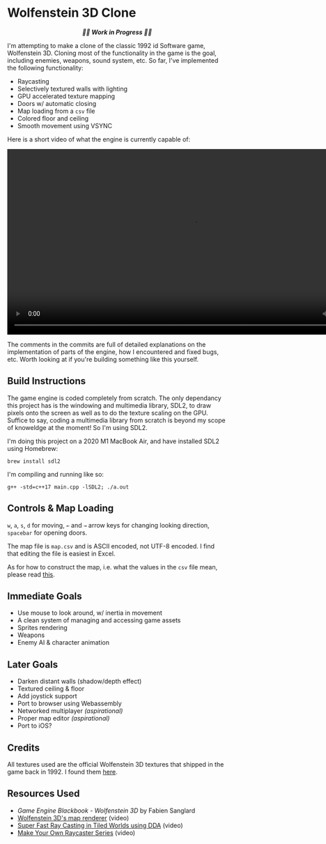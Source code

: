 # Wolfenstein 3D Clone

<p align="center"><b><i>
🚧🚧  Work in Progress  🚧🚧
</i></b></p>

I'm attempting to make a clone of the classic 1992 id Software game, Wolfenstein 3D. Cloning most of the functionality in the game is the goal, including enemies, weapons, sound system, etc. So far, I've implemented the following functionality:
- Raycasting
- Selectively textured walls with lighting
- GPU accelerated texture mapping
- Doors w/ automatic closing
- Map loading from a `csv` file
- Colored floor and ceiling
- Smooth movement using VSYNC

Here is a short video of what the engine is currently capable of:

<div align="center">
  <video src="https://user-images.githubusercontent.com/25702188/202889868-aaf94b6c-2f61-49ab-953b-47d9a08fc103.mp4" width=852/>
</div>

The comments in the commits are full of detailed explanations on the implementation of parts of the engine, how I encountered and fixed bugs, etc. Worth looking at if you're building something like this yourself.

## Build Instructions
The game engine is coded completely from scratch. The only dependancy this project has is the windowing and multimedia library, SDL2, to draw pixels onto the screen as well as to do the texture scaling on the GPU. Suffice to say, coding a multimedia library from scratch is beyond my scope of knoweldge at the moment! So I'm using SDL2.

I'm doing this project on a 2020 M1 MacBook Air, and have installed SDL2 using Homebrew:
```
brew install sdl2
```
I'm compiling and running like so:
```
g++ -std=c++17 main.cpp -lSDL2; ./a.out
```
## Controls & Map Loading
`w`, `a`, `s`, `d` for moving, `←` and `→` arrow keys for changing looking direction, `spacebar` for opening doors.

The map file is `map.csv` and is ASCII encoded, not UTF-8 encoded. I find that editing the file is easiest in Excel.

As for how to construct the map, i.e. what the values in the `csv` file mean, please read [this](https://github.com/e6quisitory/wolf3d-clone/commit/3f9f9e308629098a29df2e3ec8103fddd3fc51c0#commitcomment-88618626).

## Immediate Goals
- Use mouse to look around, w/ inertia in movement
- A clean system of managing and accessing game assets 
- Sprites rendering
- Weapons
- Enemy AI & character animation

## Later Goals
- Darken distant walls (shadow/depth effect)
- Textured ceiling & floor
- Add joystick support
- Port to browser using Webassembly
- Networked multiplayer _(aspirational)_
- Proper map editor _(aspirational)_
- Port to iOS?

## Credits
All textures used are the official Wolfenstein 3D textures that shipped in the game back in 1992. I found them [here](https://www.textures-resource.com/pc_computer/wolf3d/texture/1375/).

## Resources Used
- _Game Engine Blackbook - Wolfenstein 3D_ by Fabien Sanglard
- [Wolfenstein 3D's map renderer](https://www.youtube.com/watch?v=eOCQfxRQ2pY) (video)
- [Super Fast Ray Casting in Tiled Worlds using DDA](https://www.youtube.com/watch?v=NbSee-XM7WA) (video)
- [Make Your Own Raycaster Series](https://www.youtube.com/watch?v=gYRrGTC7GtA) (video)
